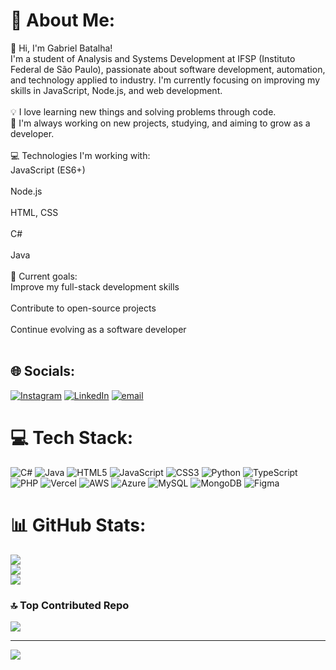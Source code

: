 # 💫 About Me:
👋 Hi, I'm Gabriel Batalha!<br>I'm a student of Analysis and Systems Development at IFSP (Instituto Federal de São Paulo), passionate about software development, automation, and technology applied to industry. I'm currently focusing on improving my skills in JavaScript, Node.js, and web development.<br><br>💡 I love learning new things and solving problems through code.<br>🚀 I'm always working on new projects, studying, and aiming to grow as a developer.<br><br>💻 Technologies I'm working with:<br>JavaScript (ES6+)<br><br>Node.js<br><br>HTML, CSS<br><br>C#<br><br>Java<br><br>📌 Current goals:<br>Improve my full-stack development skills<br><br>Contribute to open-source projects<br><br>Continue evolving as a software developer<br><br>


## 🌐 Socials:
[![Instagram](https://img.shields.io/badge/Instagram-%23E4405F.svg?logo=Instagram&logoColor=white)](https://instagram.com/https://www.instagram.com/gabriel.batalhaa/) [![LinkedIn](https://img.shields.io/badge/LinkedIn-%230077B5.svg?logo=linkedin&logoColor=white)](https://linkedin.com/in/https://www.linkedin.com/in/gabriel-batalha-8224242b5/) [![email](https://img.shields.io/badge/Email-D14836?logo=gmail&logoColor=white)](mailto:gabriel.batalhaa@gmail.com) 

# 💻 Tech Stack:
![C#](https://img.shields.io/badge/c%23-%23239120.svg?style=for-the-badge&logo=csharp&logoColor=white) ![Java](https://img.shields.io/badge/java-%23ED8B00.svg?style=for-the-badge&logo=openjdk&logoColor=white) ![HTML5](https://img.shields.io/badge/html5-%23E34F26.svg?style=for-the-badge&logo=html5&logoColor=white) ![JavaScript](https://img.shields.io/badge/javascript-%23323330.svg?style=for-the-badge&logo=javascript&logoColor=%23F7DF1E) ![CSS3](https://img.shields.io/badge/css3-%231572B6.svg?style=for-the-badge&logo=css3&logoColor=white) ![Python](https://img.shields.io/badge/python-3670A0?style=for-the-badge&logo=python&logoColor=ffdd54) ![TypeScript](https://img.shields.io/badge/typescript-%23007ACC.svg?style=for-the-badge&logo=typescript&logoColor=white) ![PHP](https://img.shields.io/badge/php-%23777BB4.svg?style=for-the-badge&logo=php&logoColor=white) ![Vercel](https://img.shields.io/badge/vercel-%23000000.svg?style=for-the-badge&logo=vercel&logoColor=white) ![AWS](https://img.shields.io/badge/AWS-%23FF9900.svg?style=for-the-badge&logo=amazon-aws&logoColor=white) ![Azure](https://img.shields.io/badge/azure-%230072C6.svg?style=for-the-badge&logo=microsoftazure&logoColor=white) ![MySQL](https://img.shields.io/badge/mysql-4479A1.svg?style=for-the-badge&logo=mysql&logoColor=white) ![MongoDB](https://img.shields.io/badge/MongoDB-%234ea94b.svg?style=for-the-badge&logo=mongodb&logoColor=white) ![Figma](https://img.shields.io/badge/figma-%23F24E1E.svg?style=for-the-badge&logo=figma&logoColor=white)
# 📊 GitHub Stats:
![](https://github-readme-stats.vercel.app/api?username=Batalhaas&theme=tokyonight&hide_border=false&include_all_commits=true&count_private=false)<br/>
![](https://nirzak-streak-stats.vercel.app/?user=Batalhaas&theme=tokyonight&hide_border=false)<br/>
![](https://github-readme-stats.vercel.app/api/top-langs/?username=Batalhaas&theme=tokyonight&hide_border=false&include_all_commits=true&count_private=false&layout=compact)

### 🔝 Top Contributed Repo
![](https://github-contributor-stats.vercel.app/api?username=Batalhaas&limit=5&theme=tokyonight&combine_all_yearly_contributions=true)

---
[![](https://visitcount.itsvg.in/api?id=Batalhaas&icon=0&color=0)](https://visitcount.itsvg.in)

<!-- Proudly created with GPRM ( https://gprm.itsvg.in ) -->

